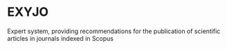 # EXYJO

Expert system, providing recommendations for the publication of scientific articles in journals indexed in Scopus
